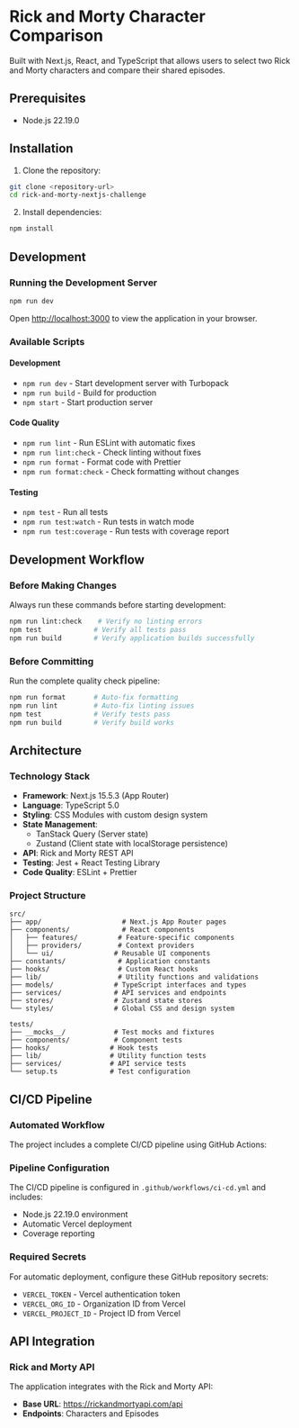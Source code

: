 # Rick and Morty Character Comparison

Built with Next.js, React, and TypeScript that allows users to select two Rick and Morty characters and compare their shared episodes.

## Prerequisites

- Node.js 22.19.0

## Installation

1. Clone the repository:
```bash
git clone <repository-url>
cd rick-and-morty-nextjs-challenge
```

2. Install dependencies:
```bash
npm install
```

## Development

### Running the Development Server

```bash
npm run dev
```

Open [http://localhost:3000](http://localhost:3000) to view the application in your browser.

### Available Scripts

#### Development
- `npm run dev` - Start development server with Turbopack
- `npm run build` - Build for production
- `npm start` - Start production server

#### Code Quality
- `npm run lint` - Run ESLint with automatic fixes
- `npm run lint:check` - Check linting without fixes
- `npm run format` - Format code with Prettier
- `npm run format:check` - Check formatting without changes

#### Testing
- `npm test` - Run all tests
- `npm run test:watch` - Run tests in watch mode
- `npm run test:coverage` - Run tests with coverage report

## Development Workflow

### Before Making Changes

Always run these commands before starting development:

```bash
npm run lint:check    # Verify no linting errors
npm test             # Verify all tests pass
npm run build        # Verify application builds successfully
```

### Before Committing

Run the complete quality check pipeline:

```bash
npm run format       # Auto-fix formatting
npm run lint         # Auto-fix linting issues
npm test             # Verify tests pass
npm run build        # Verify build works
```

## Architecture

### Technology Stack

- **Framework**: Next.js 15.5.3 (App Router)
- **Language**: TypeScript 5.0
- **Styling**: CSS Modules with custom design system
- **State Management**: 
  - TanStack Query (Server state)
  - Zustand (Client state with localStorage persistence)
- **API**: Rick and Morty REST API
- **Testing**: Jest + React Testing Library
- **Code Quality**: ESLint + Prettier

### Project Structure

```
src/
├── app/                    # Next.js App Router pages
├── components/             # React components
│   ├── features/          # Feature-specific components
│   ├── providers/         # Context providers
│   └── ui/               # Reusable UI components
├── constants/             # Application constants
├── hooks/                 # Custom React hooks
├── lib/                   # Utility functions and validations
├── models/               # TypeScript interfaces and types
├── services/             # API services and endpoints
├── stores/               # Zustand state stores
└── styles/               # Global CSS and design system

tests/
├── __mocks__/            # Test mocks and fixtures
├── components/           # Component tests
├── hooks/               # Hook tests
├── lib/                 # Utility function tests
├── services/            # API service tests
└── setup.ts             # Test configuration
```

## CI/CD Pipeline

### Automated Workflow

The project includes a complete CI/CD pipeline using GitHub Actions:

### Pipeline Configuration

The CI/CD pipeline is configured in `.github/workflows/ci-cd.yml` and includes:

- Node.js 22.19.0 environment
- Automatic Vercel deployment
- Coverage reporting

### Required Secrets

For automatic deployment, configure these GitHub repository secrets:

- `VERCEL_TOKEN` - Vercel authentication token
- `VERCEL_ORG_ID` - Organization ID from Vercel
- `VERCEL_PROJECT_ID` - Project ID from Vercel

## API Integration

### Rick and Morty API

The application integrates with the Rick and Morty API:

- **Base URL**: https://rickandmortyapi.com/api
- **Endpoints**: Characters and Episodes